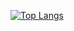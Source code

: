 <!--
**yijiebaiyi/yijiebaiyi** is a ✨ _special_ ✨ repository because its `README.md` (this file) appears on your GitHub profile.

Here are some ideas to get you started:

- 🔭 I’m currently working on ...
- 🌱 I’m currently learning ...
- 👯 I’m looking to collaborate on ...
- 🤔 I’m looking for help with ...
- 💬 Ask me about ...
- 📫 How to reach me: ...
- 😄 Pronouns: ...
- ⚡ Fun fact: ...
-->
[![Top Langs](https://github-readme-stats.vercel.app/api/top-langs/?username=yijiebaiyi&layout=pie)](https://github.com/yijiebaiyi)
<!-- [![Harlok's WakaTime stats](https://github-readme-stats.vercel.app/api/wakatime?username=yijiebaiyi)](https://github.com/anuraghazra/github-readme-stats) -->